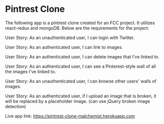 # Pintrest Clone

The following app is a pintrest clone created for an FCC project. It utilizes react-redux and mongoDB. Below are the requirements for the project: 

User Story: As an unauthenticated user, I can login with Twitter.

User Story: As an authenticated user, I can link to images.

User Story: As an authenticated user, I can delete images that I've linked to.

User Story: As an authenticated user, I can see a Pinterest-style wall of all the images I've linked to.

User Story: As an unauthenticated user, I can browse other users' walls of images.

User Story: As an authenticated user, if I upload an image that is broken, it will be replaced by a placeholder image. (can use jQuery broken image detection)

Live app link: https://pintrest-clone-malchemist.herokuapp.com

